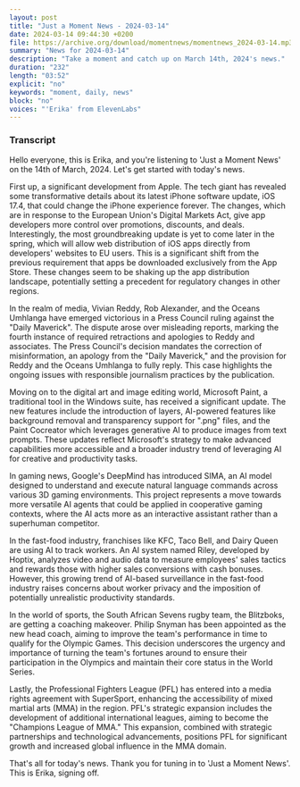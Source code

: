 ```yaml
---
layout: post
title: "Just a Moment News - 2024-03-14"
date: 2024-03-14 09:44:30 +0200
file: https://archive.org/download/momentnews/momentnews_2024-03-14.mp3
summary: "News for 2024-03-14"
description: "Take a moment and catch up on March 14th, 2024's news."
duration: "232"
length: "03:52"
explicit: "no"
keywords: "moment, daily, news"
block: "no"
voices: "'Erika' from ElevenLabs"
---
```


### Transcript

Hello everyone, this is Erika, and you're listening to 'Just a Moment News' on the 14th of March, 2024. Let's get started with today's news.

First up, a significant development from Apple. The tech giant has revealed some transformative details about its latest iPhone software update, iOS 17.4, that could change the iPhone experience forever. The changes, which are in response to the European Union's Digital Markets Act, give app developers more control over promotions, discounts, and deals. Interestingly, the most groundbreaking update is yet to come later in the spring, which will allow web distribution of iOS apps directly from developers' websites to EU users. This is a significant shift from the previous requirement that apps be downloaded exclusively from the App Store. These changes seem to be shaking up the app distribution landscape, potentially setting a precedent for regulatory changes in other regions.

In the realm of media, Vivian Reddy, Rob Alexander, and the Oceans Umhlanga have emerged victorious in a Press Council ruling against the "Daily Maverick". The dispute arose over misleading reports, marking the fourth instance of required retractions and apologies to Reddy and associates. The Press Council's decision mandates the correction of misinformation, an apology from the "Daily Maverick," and the provision for Reddy and the Oceans Umhlanga to fully reply. This case highlights the ongoing issues with responsible journalism practices by the publication.

Moving on to the digital art and image editing world, Microsoft Paint, a traditional tool in the Windows suite, has received a significant update. The new features include the introduction of layers, AI-powered features like background removal and transparency support for ".png" files, and the Paint Cocreator which leverages generative AI to produce images from text prompts. These updates reflect Microsoft's strategy to make advanced capabilities more accessible and a broader industry trend of leveraging AI for creative and productivity tasks.

In gaming news, Google's DeepMind has introduced SIMA, an AI model designed to understand and execute natural language commands across various 3D gaming environments. This project represents a move towards more versatile AI agents that could be applied in cooperative gaming contexts, where the AI acts more as an interactive assistant rather than a superhuman competitor.

In the fast-food industry, franchises like KFC, Taco Bell, and Dairy Queen are using AI to track workers. An AI system named Riley, developed by Hoptix, analyzes video and audio data to measure employees' sales tactics and rewards those with higher sales conversions with cash bonuses. However, this growing trend of AI-based surveillance in the fast-food industry raises concerns about worker privacy and the imposition of potentially unrealistic productivity standards.

In the world of sports, the South African Sevens rugby team, the Blitzboks, are getting a coaching makeover. Philip Snyman has been appointed as the new head coach, aiming to improve the team's performance in time to qualify for the Olympic Games. This decision underscores the urgency and importance of turning the team's fortunes around to ensure their participation in the Olympics and maintain their core status in the World Series.

Lastly, the Professional Fighters League (PFL) has entered into a media rights agreement with SuperSport, enhancing the accessibility of mixed martial arts (MMA) in the region. PFL's strategic expansion includes the development of additional international leagues, aiming to become the "Champions League of MMA." This expansion, combined with strategic partnerships and technological advancements, positions PFL for significant growth and increased global influence in the MMA domain.

That's all for today's news. Thank you for tuning in to 'Just a Moment News'. This is Erika, signing off.
